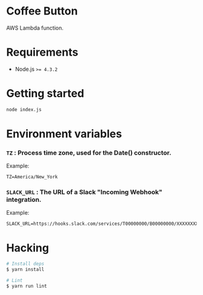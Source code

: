 # Coffee Button

AWS Lambda function.

# Requirements

 - Node.js `>= 4.3.2`

# Getting started

```bash
node index.js
```

# Environment variables

### `TZ` : Process time zone, used for the Date() constructor.

Example:
```
TZ=America/New_York
```

### `SLACK_URL` : The URL of a Slack "Incoming Webhook" integration.

Example:
```
SLACK_URL=https://hooks.slack.com/services/T00000000/B00000000/XXXXXXXXXXXXXXXXXXXXXXXX
```


# Hacking

```bash
# Install deps
$ yarn install

# Lint
$ yarn run lint
```
